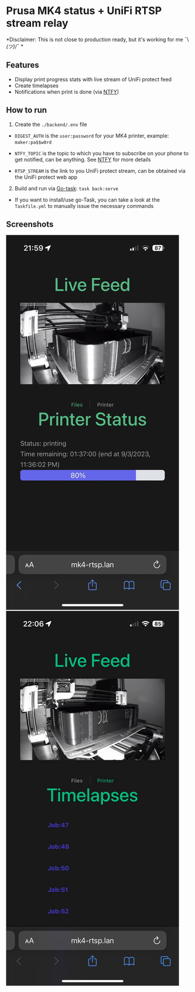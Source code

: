 Prusa MK4 status + UniFi RTSP stream relay
==========================================

*Disclaimer: This is not close to production ready, but it's working for me ¯\\_(ツ)_/¯ *

## Features
- Display print progress stats with live stream of UniFi protect feed
- Create timelapses
- Notifications when print is done (via [NTFY](https://ntfy.sh/))

## How to run

1. Create the `./backend/.env` file 

- `DIGEST_AUTH` is the `user:password` for your MK4 printer, example:
`maker:pa$$w0rd`

- `NTFY_TOPIC` is the topic to which you have to subscribe on your phone to get
  notified, can be anything. See [NTFY](https://ntfy.sh/) for more details

- `RTSP_STREAM` is the link to you UniFi protect stream, can be obtained via the
  UniFi protect web app

2. Build and run via [Go-task](https://taskfile.dev/): `task back:serve`

- If you want to install/use go-Task, you can take a look at the `Taskfile.yml` to
manually issue the necessary commands


## Screenshots
![](./photo_6028547828063780670_y.jpg)
![](./photo_6028547828063780672_y.jpg)
